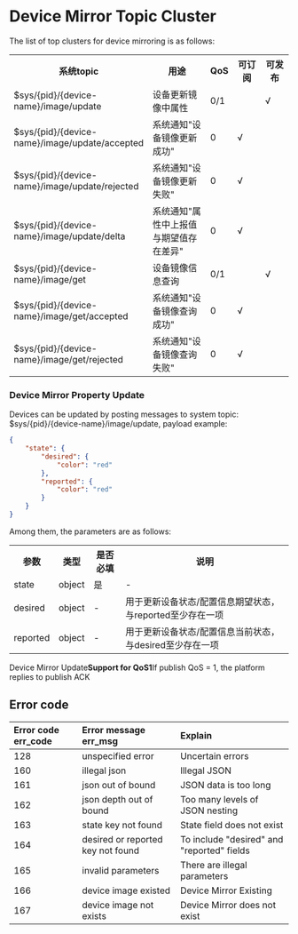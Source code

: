 # Device Mirror Topic Cluster


The list of top clusters for device mirroring is as follows:

<table>
<tr><th width="45%">系统topic</th><th>用途</th><th width="8%">QoS</th><th width="10%">可订阅</th><th width="10%">可发布</th></tr>
<tr><td>$sys/{pid}/{device-name}/image/update</td><td>设备更新镜像中属性</td><td>0/1</td><td> </td><td>√</td></tr>
<tr><td>$sys/{pid}/{device-name}/image/update/accepted</td><td>系统通知"设备镜像更新成功"</td><td>0</td><td>√</td><td></td></tr>
<tr><td>$sys/{pid}/{device-name}/image/update/rejected</td><td>系统通知"设备镜像更新失败"</td><td>0</td><td>√</td><td></td></tr>
<tr><td>$sys/{pid}/{device-name}/image/update/delta</td><td>系统通知"属性中上报值与期望值存在差异"</td><td>0</td><td>√</td><td></td></tr>
<tr><td>$sys/{pid}/{device-name}/image/get</td><td>设备镜像信息查询</td><td>0/1</td><td> </td><td>√</td></tr>
<tr><td>$sys/{pid}/{device-name}/image/get/accepted</td><td>系统通知"设备镜像查询成功"</td><td>0</td><td>√</td><td></td></tr>
<tr><td>$sys/{pid}/{device-name}/image/get/rejected</td><td>系统通知"设备镜像查询失败"</td><td>0</td><td>√</td><td></td></tr>
</table>


### Device Mirror Property Update

Devices can be updated by posting messages to system topic: $sys/{pid}/{device-name}/image/update, payload example:

```json
{
    "state": {
        "desired": {            
            "color": "red"
        },
        "reported": {   
            "color": "red"
        }
    }
}
```
Among them, the parameters are as follows:
<table>
<tr><th width="10%">参数</th><th width="10%">类型</th><th>是否必填</th><th width="60%">说明</th></tr>
<tr><td>state</td><td>object</td><td>是</td><td>-</td></tr>
<tr><td>desired</td><td>object</td><td>-</td><td>用于更新设备状态/配置信息期望状态，与reported至少存在一项</td></tr>
<tr><td>reported</td><td>object</td><td>-</td><td>用于更新设备状态/配置信息当前状态，与desired至少存在一项</td></tr>
</table>


Device Mirror Update**Support for QoS1**If publish QoS = 1, the platform replies to publish ACK

## Error code

|Error code err_code |Error message err_msg |Explain|
|:-|:-|:-|
| 128 | unspecified error     | Uncertain errors |
| 160 | illegal json | Illegal JSON |
| 161 | json out of bound | JSON data is too long |
| 162 | json depth out of bound | Too many levels of JSON nesting |
| 163 | state key not found | State field does not exist |
| 164 | desired or reported key not found | To include "desired" and "reported" fields |
| 165 | invalid parameters   | There are illegal parameters |
| 166 | device image existed | Device Mirror Existing |
| 167 | device image not exists | Device Mirror does not exist |